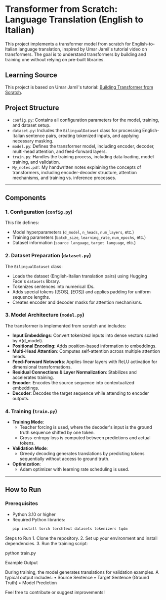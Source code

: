# Transformer from Scratch: Language Translation (English to Italian)

This project implements a transformer model from scratch for English-to-Italian language translation, inspired by Umar Jamil's tutorial video on transformers. The goal is to understand transformers by building and training one without relying on pre-built libraries.

## Learning Source

This project is based on Umar Jamil's tutorial: [Building Transformer from Scratch](https://www.youtube.com/watch?v=ISNdQcPhsts).

## Project Structure

- `config.py`: Contains all configuration parameters for the model, training, and dataset setup.
- `dataset.py`: Includes the `BilingualDataset` class for processing English-Italian sentence pairs, creating tokenized inputs, and applying necessary masking.
- `model.py`: Defines the transformer model, including encoder, decoder, multi-head attention, and feed-forward layers.
- `train.py`: Handles the training process, including data loading, model training, and validation.
- `My_notes.pdf`: My handwritten notes explaining the concepts of transformers, including encoder-decoder structure, attention mechanisms, and training vs. inference processes.

---


## Components

### 1. **Configuration (`config.py`)**
This file defines:
- Model hyperparameters (`d_model`, `n_heads`, `num_layers`, etc.)
- Training parameters (`batch_size`, `learning_rate`, `num_epochs`, etc.)
- Dataset information (`source language`, `target language`, etc.)

### 2. **Dataset Preparation (`dataset.py`)**
The `BilingualDataset` class:
- Loads the dataset (English-Italian translation pairs) using Hugging Face's `datasets` library.
- Tokenizes sentences into numerical IDs.
- Adds special tokens ([SOS], [EOS]) and applies padding for uniform sequence lengths.
- Creates encoder and decoder masks for attention mechanisms.

### 3. **Model Architecture (`model.py`)**
The transformer is implemented from scratch and includes:
- **Input Embeddings**: Convert tokenized inputs into dense vectors scaled by √(d_model).
- **Positional Encoding**: Adds position-based information to embeddings.
- **Multi-Head Attention**: Computes self-attention across multiple attention heads.
- **Feed-Forward Networks**: Applies linear layers with ReLU activation for dimensional transformations.
- **Residual Connections & Layer Normalization**: Stabilizes and accelerates training.
- **Encoder**: Encodes the source sequence into contextualized embeddings.
- **Decoder**: Decodes the target sequence while attending to encoder outputs.

### 4. **Training (`train.py`)**
- **Training Mode**:
  - Teacher forcing is used, where the decoder's input is the ground truth sequence shifted by one token.
  - Cross-entropy loss is computed between predictions and actual tokens.
- **Validation Mode**:
  - Greedy decoding generates translations by predicting tokens sequentially without access to ground truth.
- **Optimization**:
  - Adam optimizer with learning rate scheduling is used.

---

## How to Run

### Prerequisites
- Python 3.10 or higher
- Required Python libraries:
  ```bash
  pip install torch torchtext datasets tokenizers tqdm

Steps to Run
	1.	Clone the repository.
	2.	Set up your environment and install dependencies.
	3.	Run the training script:

python train.py

Example Output

During training, the model generates translations for validation examples. A typical output includes:
	•	Source Sentence
	•	Target Sentence (Ground Truth)
	•	Model Prediction


Feel free to contribute or suggest improvements!

